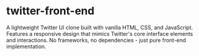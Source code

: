 # twitter-front-end
A lightweight Twitter UI clone built with vanilla HTML, CSS, and JavaScript. Features a responsive design that mimics Twitter's core interface elements and interactions. No frameworks, no dependencies - just pure front-end implementation.
